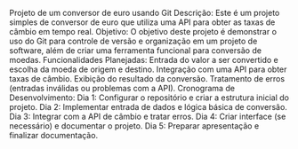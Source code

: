 Projeto de um conversor de euro usando Git Descrição: Este é um projeto simples de conversor de euro que utiliza uma API para obter as taxas de câmbio em tempo real. Objetivo: O objetivo deste projeto é demonstrar o uso do Git para controle de versão e organização em um projeto de software, além de criar uma ferramenta funcional para conversão de moedas. 
Funcionalidades Planejadas:
Entrada do valor a ser convertido e escolha da moeda de origem e destino.
Integração com uma API para obter taxas de câmbio.
Exibição do resultado da conversão.
Tratamento de erros (entradas inválidas ou problemas com a API). Cronograma de Desenvolvimento:
Dia 1: Configurar o repositório e criar a estrutura inicial do projeto.
Dia 2: Implementar entrada de dados e lógica básica de conversão.
Dia 3: Integrar com a API de câmbio e tratar erros.
Dia 4: Criar interface (se necessário) e documentar o projeto.
Dia 5: Preparar apresentação e finalizar documentação.
